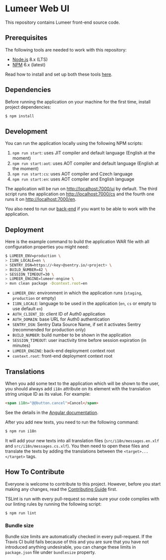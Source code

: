 # Lumeer Web UI

This repository contains Lumeer front-end source code.

## Prerequisites

The following tools are needed to work with this repository:

- [Node.js](https://nodejs.org/en/) 8.x (LTS)
- [NPM](https://www.npmjs.com/) 6.x (latest)

Read how to install and set up both these tools [here](https://docs.npmjs.com/getting-started/installing-node#install-npm--manage-npm-versions).

## Dependencies

Before running the application on your machine for the first time, install project dependencies:

```bash
$ npm install
```

## Development

You can run the application locally using the following NPM scripts:

1. `npm run start`: uses JIT compiler and default language (English at the moment)
1. `npm run start:aot`: uses AOT compiler and default language (English at the moment)
1. `npm run start:cs`: uses AOT compiler and Czech language
1. `npm run start:en`: uses AOT compiler and English language

The application will be run on [http://localhost:7000/ui](http://localhost:7000/ui) by default.
The third script runs the application on [http://localhost:7000/cs](http://localhost:7000/cs) and the fourth one runs it on [http://localhost:7000/en](http://localhost:7000/en).

You also need to run our [back-end](https://github.com/Lumeer/engine) if you want to be able to work with the application.

## Deployment

Here is the example command to build the application WAR file with all configuration properties you might need:

```bash
$ LUMEER_ENV=production \
> I18N_LOCALE=en \
> SENTRY_DSN=https://<key>@sentry.io/<project> \
> BUILD_NUMBER=42 \
> SESSION_TIMEOUT=30 \
> LUMEER_ENGINE=lumeer-engine \
> mvn clean package -Dcontext.root=en
```

- `LUMEER_ENV`: environment in which the application runs (`staging`, `production` or empty)
- `I18N_LOCALE`: language to be used in the application (`en`, `cs` or empty to use default `en`)
- `AUTH_CLIENT_ID`: client ID of Auth0 application
- `AUTH_DOMAIN`: base URL for Auth0 authentication
- `SENTRY_DSN`: Sentry Data Source Name, if set it activates Sentry (recommended for production only)
- `BUILD_NUMBER`: build number to be shown in the application
- `SESSION_TIMEOUT`: user inactivity time before session expiration (in minutes)
- `LUMEER_ENGINE`: back-end deployment context root
- `context.root`: front-end deployment context root

## Translations

When you add some text to the application which will be shown to the user, you should always add `i18n` attribute on its element with the translation string unique ID as its value. For example:

```html
<span i18n="@@button.cancel">Cancel</span>
```

See the details in the [Angular documentation](https://angular.io/guide/i18n).

After you add new texts, you need to run the following command:

```bash
$ npm run i18n
```

It will add your new texts into all translation files (`src/i18n/messages.en.xlf` and `src/i18n/messages.cs.xlf`). You then need to open these files and translate the texts by adding the translations between the `<target>...</target>` tags.

## How To Contribute

Everyone is welcome to contribute to this project.
However, before you start making any changes, read the [Contributing Guide](https://github.com/Lumeer/web-ui/blob/devel/CONTRIBUTING.md) first.

TSLint is run with every pull-request so make sure your code complies with our linting rules by running the following script:

```bash
$ npm run lint
```

### Bundle size

Bundle size limits are automatically checked in every pull-request.
If the Travis CI build fails because of this and you are sure that you have not introduced anything undesirable, you can change these limits in `package.json` file under `bundlesize` property.
